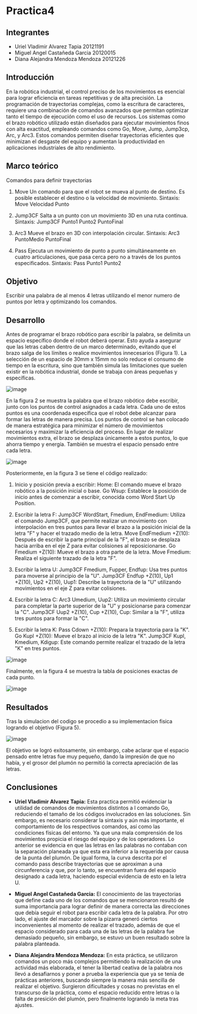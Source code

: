 # Practica4

## Integrantes
- Uriel Vladimir Alvarez Tapia 20121191
- Miguel Angel Castañeda Garcia 20120015
- Diana Alejandra Mendoza Mendoza 20121226

## Introducción 
En la robótica industrial, el control preciso de los movimientos es esencial para lograr eficiencia en tareas repetitivas y de alta precisión. La programación de trayectorias complejas, como la escritura de caracteres, requiere una combinación de comandos avanzados que permitan optimizar tanto el tiempo de ejecución como el uso de recursos. Los sistemas como el brazo robótico utilizado están diseñados para ejecutar movimientos finos con alta exactitud, empleando comandos como Go, Move, Jump, Jump3cp, Arc, y Arc3. Estos comandos permiten diseñar trayectorias eficientes que minimizan el desgaste del equipo y aumentan la productividad en aplicaciones industriales de alto rendimiento.

## Marco teórico
Comandos para definir trayectorias

1. Move
Un comando para que el robot se mueva al punto de destino. Es posible establecer el destino
o la velocidad de movimiento.
Sintaxis: Move Velocidad Punto

2. Jump3CF
Salta a un punto con un movimiento 3D en una ruta continua.
Sintaxis: Jump3CF Punto1 Punto2 PuntoFinal

3. Arc3
Mueve el brazo en 3D con interpolación circular.
Sintaxis: Arc3 PuntoMedio PuntoFinal

4. Pass
Ejecuta un movimiento de punto a punto simultáneamente en cuatro articulaciones, que pasa cerca pero no a través de los puntos especificados.
Sintaxis: Pass Punto1 Punto2


## Objetivo
Escribir una palabra de al menos 4 letras utilizando el menor numero de puntos por letra y optimizando los comandos.

## Desarrollo
Antes de programar el brazo robótico para escribir la palabra, se delimita un espacio específico donde el robot deberá operar. Esto ayuda a asegurar que las letras caben dentro de un marco determinado, evitando que el brazo salga de los límites o realice movimientos innecesarios (Figura 1).
La selección de un espacio de 30mm x 15mm no solo reduce el consumo de tiempo en la escritura, sino que también simula las limitaciones que suelen existir en la robótica industrial, donde se trabaja con áreas pequeñas y específicas.

![image](https://github.com/user-attachments/assets/f3356bac-1ecf-4e13-b2b5-4bdb16f92df9)

En la figura 2 se muestra la palabra que el brazo robótico debe escribir, junto con los puntos de control asignados a cada letra. Cada uno de estos puntos es una coordenada específica que el robot debe alcanzar para formar las letras de manera precisa.
Los puntos de control se han colocado de manera estratégica para minimizar el número de movimientos necesarios y maximizar la eficiencia del proceso. En lugar de realizar movimientos extra, el brazo se desplaza únicamente a estos puntos, lo que ahorra tiempo y energía.
También se muestra el espacio pensado entre cada letra.

![image](https://github.com/user-attachments/assets/2e7872f6-c60f-4072-b357-999d7f6600a5)

Posteriormente, en la figura 3 se tiene el código realizado:

1. Inicio y posición previa a escribir:
Home: El comando mueve el brazo robótico a la posición inicial o base.
Go Wsup: Establece la posición de inicio antes de comenzar a escribir, conocida como Word Start Up Position.

2. Escribir la letra F:
Jump3CF WordStart, Fmedium, EndFmedium: Utiliza el comando Jump3CF, que permite realizar un movimiento con interpolación en tres puntos para llevar el brazo a la posición inicial de la letra "F" y hacer el trazado medio de la letra.
Move EndFmedium +Z(10): Después de escribir la parte principal de la "F", el brazo se desplaza hacia arriba en el eje Z para evitar colisiones al reposicionarse.
Go Fmedium +Z(10): Mueve el brazo a otra parte de la letra.
Move Fmedium: Realiza el siguiente trazado de la letra "F".

3. Escribir la letra U:
Jump3CF Fmedium, Fupper, Endfup: Usa tres puntos para moverse al principio de la "U".
Jump3CF Endfup +Z(10), Up1 +Z(10), Up2 +Z(10), Uup1: Describe la trayectoria de la "U" utilizando movimientos en el eje Z para evitar colisiones.

4. Escribir la letra C:
Arc3 Umedium, Uup2: Utiliza un movimiento circular para completar la parte superior de la "U" y posicionarse para comenzar la "C".
Jump3CF Uup2 +Z(10), Cup +Z(10), Cup: Similar a la "F", utiliza tres puntos para formar la "C".

5. Escribir la letra K:
Pass Cdown +Z(10): Prepara la trayectoria para la "K".
Go Kupl +Z(10): Mueve el brazo al inicio de la letra "K".
Jump3CF Kupl, Kmedium, Kdigup: Este comando permite realizar el trazado de la letra "K" en tres puntos.

![image](https://github.com/user-attachments/assets/a22f3a62-ca08-484f-80e0-3d2a86723627)

Finalmente, en la figura 4 se muestra la tabla de posiciones exactas de cada punto.

![image](https://github.com/user-attachments/assets/48878fd9-58f3-4d1d-9fc4-885e1b9da6ff)

## Resultados
Tras la simulacion del codigo se procedio a su implementacion fisica logrando el objetivo (Figura 5).

![image](https://github.com/user-attachments/assets/4a46b816-d5dd-438d-a9cd-214ce6c91344)

El objetivo se logró exitosamente, sin embargo, cabe aclarar que el espacio pensado entre letras fue muy pequeño, dando la impresión de que no había, y el grosor del plumón no permitió la correcta apreciación de las letras.

## Conclusiones
- **Uriel Vladimir Alvarez Tapia:** Esta practica permitió evidenciar la utilidad de comandos de movimientos distintos a l comando Go,  reduciendo el tamaño de los códigos involucrados en las soluciones.
Sin embargo, es necesario considerar la sintaxis y aún más importante, el comportamiento de los respectivos comandos, así como las condiciones físicas del entorno. Ya que una mala comprensión de los movimientos propicia el riesgo del equipo y de los operadores.
Lo anterior se evidencia en que las letras en las palabras no contaban con la separación planeada ya que esta era inferior a la requerida por causa de la punta del plumón. De igual forma, la curva descrita por el comando pass  describe trayectorias que se aproximan a una circunferencia y que, por lo tanto, se encuentran fuera del espacio designado a cada letra, haciendo especial evidencia de esto en la letra U.
- **Miguel Angel Castañeda Garcia:** El conocimiento de las trayectorias que define cada uno de los comandos que se mencionaron resultó de suma importancia para lograr definir de manera correcta las direcciones que debía seguir el robot para escribir cada letra de la palabra. 
Por otro lado, el ajuste del marcador sobre la pizarra generó ciertos inconvenientes al momento de realizar el trazado, además de que el espacio considerado para cada una de las letras de la palabra fue demasiado pequeño, sin embargo, se estuvo un buen resultado sobre la palabra planteada. 

- **Diana Alejandra Mendoza Mendoza:** En esta práctica, se utilizaron comandos un poco más complejos permitiendo la realización de una actividad más elaborada, el tener la libertad ceativa de la palabra nos llevó a desafiarnos y poner a prueba la experiencia que ya se tenía de prácticas anteriores, buscando siempre la manera más sencilla de realizar el objetivo. Surgieron dificultades y cosas no previstas en el transcurso de la práctica, como el espacio reducido entre letras o la falta de presición del plumón, pero finalmente logrando la meta tras ajustes.


